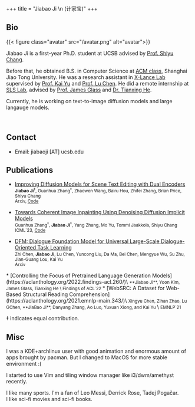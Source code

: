 +++
title = "Jiabao Ji \n (计家宝)"
+++

## Bio

{{< figure class="avatar" src="/avatar.png" alt="avatar">}}

Jiabao Ji is a first-year Ph.D. student at UCSB advised by [Prof. Shiyu Chang](https://code-terminator.github.io).

Before that, he obtained B.S. in Computer Science at [ACM class](https://acm.sjtu.edu.cn/home), Shanghai Jiao Tong University. He was a research assistant in [X-Lance Lab](https://x-lance.sjtu.edu.cn/en) supervised by [Prof. Kai Yu](https://x-lance.sjtu.edu.cn/en/members/kai_yu) and [Prof. Lu Chen](https://coai-sjtu.github.io). He did a remote internship at [SLS Lab](http://groups.csail.mit.edu/sls/), advised by [Prof. James Glass](http://groups.csail.mit.edu/sls/people/glass.shtml) and [Dr. Tianxing He](https://people.csail.mit.edu/cloudygoose/).

Currently, he is working on text-to-image diffusion models and large langauge models.

<br/>


## Contact

* Email: jiabaoji [AT] ucsb.edu

## Publications

* [Improving Diffusion Models for Scene Text Editing with Dual Encoders](https://arxiv.org/abs/2304.05568)\
<small> **Jiabao Ji**<sup>‡</sup>, Guanhua Zhang<sup>‡</sup>, Zhaowen Wang, Bairu Hou, Zhifei Zhang, Brian Price, Shiyu Chang \
Arxiv, [Code](https://github.com/UCSB-NLP-Chang/DiffSTE/)
</small>

* [Towards Coherent Image Inpainting Using Denoising Diffusion Implicit Models](https://arxiv.org/abs/2304.03322)\
<small> Guanhua Zhang<sup>‡</sup>, **Jiabao Ji**<sup>‡</sup>, Yang Zhang, Mo Yu, Tommi Jaakkola, Shiyu Chang\
ICML`23, [Code](https://github.com/UCSB-NLP-Chang/CoPaint/)
</small>

* [DFM: Dialogue Foundation Model for Universal Large-Scale Dialogue-Oriented Task Learning](https://arxiv.org/abs/2205.12662)\
<small> Zhi Chen, **Jiabao Ji**, Lu Chen, Yuncong Liu, Da Ma, Bei Chen, Mengyue Wu, Su Zhu, Jian-Guang Lou, Kai Yu \
Arxiv
</small>
* [Controlling the Focus of Pretrained Language Generation Models](https://aclanthology.org/2022.findings-acl.260/)\
<small> **Jiabao Ji**, Yoon Kim, James Glass, Tianxing He \
Findings of ACL`22
</small>
* [WebSRC: A Dataset for Web-Based Structural Reading Comprehension](https://aclanthology.org/2021.emnlp-main.343/)\
<small>Xingyu Chen, Zihan Zhao, Lu GChen, **JiaBao Ji**, Danyang Zhang, Ao Luo, Yuxuan Xiong, and Kai Yu </small> \
<small>EMNLP`21</small>

‡ indicates equal contribution.

## Misc
I was a KDE+archlinux user with good animation and enormous amount of apps brought by pacman. But I changed to MacOS for more stable environment :( 

I started to use Vim and tiling window manager like i3/dwm/amethyst recently.

I like many sports. I'm a fan of Leo Messi, Derrick Rose, Tadej Pogačar.\
I like sci-fi movies and sci-fi books.
